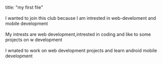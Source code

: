 title: "my first file"
<br>
<br>
I wanted to join this club because I am intrested in web-develoment and mobile development
<br>
<br>
My intrests are web development,intrested in coding and like to some projects on w development
<br>
<br>
I wnated to work on web development projects and learn android mobile development
